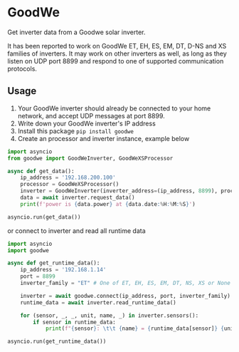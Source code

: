 # GoodWe
Get inverter data from a Goodwe solar inverter.

It has been reported to work on GoodWe ET, EH, ES, EM, DT, D-NS and XS families of inverters.
It may work on other inverters as well, as long as they listen on UDP port 8899 and respond to one of supported communication protocols.

## Usage
1. Your GoodWe inverter should already be connected to your home network, and accept UDP messages at port 8899.
2. Write down your GoodWe inverter's IP address
3. Install this package `pip install goodwe`
4. Create an processor and inverter instance, example below

```python
import asyncio
from goodwe import GoodWeInverter, GoodWeXSProcessor

async def get_data():
    ip_address = '192.168.200.100'
    processor = GoodWeXSProcessor()
    inverter = GoodWeInverter(inverter_address=(ip_address, 8899), processor=processor)
    data = await inverter.request_data()
    print(f'power is {data.power} at {data.date:%H:%M:%S}')

asyncio.run(get_data())
```
or connect to inverter and read all runtime data
```python
import asyncio
import goodwe

async def get_runtime_data():
    ip_address = '192.168.1.14'
    port = 8899
    inverter_family = "ET" # One of ET, EH, ES, EM, DT, NS, XS or None to detect family automatically

    inverter = await goodwe.connect(ip_address, port, inverter_family)
    runtime_data = await inverter.read_runtime_data()

    for (sensor, _, _, unit, name, _) in inverter.sensors():
        if sensor in runtime_data:
            print(f"{sensor}: \t\t {name} = {runtime_data[sensor]} {unit}")

asyncio.run(get_runtime_data())
```


